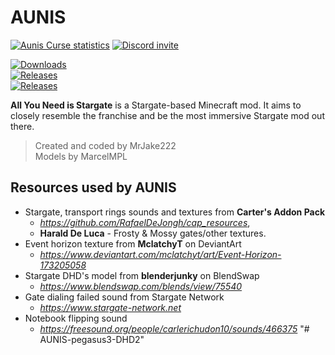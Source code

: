 # AUNIS

[![Aunis Curse statistics](http://cf.way2muchnoise.eu/aunis.svg)](http://minecraft.curseforge.com/projects/aunis)
[![Discord invite](https://img.shields.io/discord/595152041962373120?logo=discord&color=%235D70B3&style=flat-square)](https://discord.gg/wfba6Dcyxe)

[![Downloads](https://img.shields.io/github/downloads/MrJake222/AUNIS/total?color=%23B3451B&label=downloads%20(github)&style=flat-square)](https://github.com/MrJake222/AUNIS/releases)<br>
[![Releases](https://img.shields.io/github/v/release/MrJake222/AUNIS?color=%23B3451B&label=beta&style=flat-square)](https://github.com/MrJake222/AUNIS/releases)<br>
[![Releases](https://img.shields.io/github/v/release/MrJake222/AUNIS?color=%23B3451B&include_prereleases&label=alpha&style=flat-square)](https://github.com/MrJake222/AUNIS/releases)


**All You Need is Stargate** is a Stargate-based Minecraft mod. It aims to closely resemble the franchise and be the most immersive Stargate mod out there.

>Created and coded by MrJake222<br>
Models by MarcelMPL

## Resources used by AUNIS
* Stargate, transport rings sounds and textures from **Carter's Addon Pack**
  * *https://github.com/RafaelDeJongh/cap_resources*,
  * **Harald De Luca** - Frosty & Mossy gates/other textures.
* Event horizon texture from **MclatchyT** on DeviantArt
  * *https://www.deviantart.com/mclatchyt/art/Event-Horizon-173205058*
* Stargate DHD's model from **blenderjunky** on BlendSwap
  * *https://www.blendswap.com/blends/view/75540*
* Gate dialing failed sound from Stargate Network
  * *https://www.stargate-network.net*
* Notebook flipping sound
  * *https://freesound.org/people/carlerichudon10/sounds/466375*
"# AUNIS-pegasus3-DHD2" 
